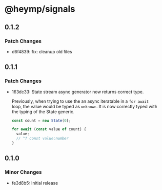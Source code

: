 # @heymp/signals

## 0.1.2

### Patch Changes

- d6f4839: fix: cleanup old files

## 0.1.1

### Patch Changes

- 163dc33: State stream async generator now returns correct type.

  Previously, when trying to use the an async iteratable
  in a `for await` loop, the value would be typed as `unknown`.
  It is now correctly typed with the typing of the State generic.

  ```ts
  const count = new State(0);

  for await (const value of count) {
    value;
    // ^? const value:number
  }
  ```

## 0.1.0

### Minor Changes

- fe3d8b5: Initial release
